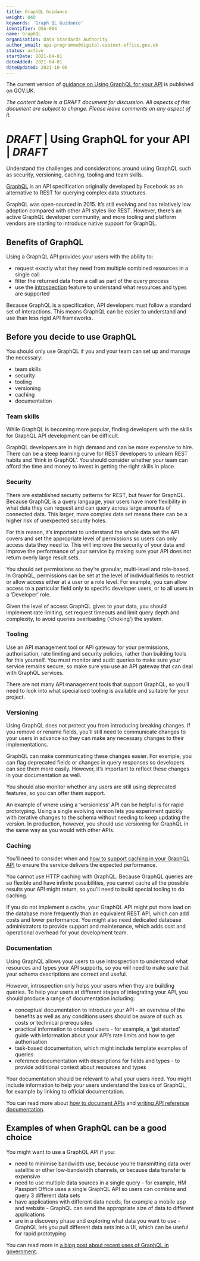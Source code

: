 ```yaml
---
title: GraphQL Guidance
weight: 840
keywords: 'Graph QL Guidance'
identifier: DSA-004
name: GraphQL
organisation: Data Standards Authority
author_email: api-programme@digital.cabinet-office.gov.uk
status: active
startDate: 2021-04-01
dateAdded: 2021-04-01
dateUpdated: 2021-10-06
---
```

The current version of [guidance on Using GraphQL for your API](https://www.gov.uk/guidance/using-graphql-for-your-api) is published on GOV.UK.

_The content below is a DRAFT document for discussion. All aspects of this document are subject to change. Please leave comments on any aspect of it._

# *DRAFT* | Using GraphQL for your API | *DRAFT*

Understand the challenges and considerations around using GraphQL such as security, versioning, caching, tooling and team skills.

[GraphQL](https://graphql.org) is an API specification originally developed by Facebook as an alternative to REST for querying complex data structures.

GraphQL was open-sourced in 2015.  It’s still evolving and has relatively low adoption compared with other API styles like REST. However, there’s an active GraphQL developer community, and more tooling and platform vendors are starting to introduce native support for GraphQL.

## Benefits of GraphQL
Using a GraphQL API provides your users with the ability to:

- request exactly what they need from multiple combined resources in a single call
- filter the returned data from a call as part of the query process
- use the [introspection](https://graphql.org/learn/introspection/) feature to understand what resources and types are supported

Because GraphQL is a specification, API developers must follow a standard set of interactions. This means GraphQL can be easier to understand and use than less rigid API frameworks.

## Before you decide to use GraphQL
You should only use GraphQL if you and your team can set up and manage the necessary:

- team skills
- security
- tooling
- versioning
- caching
- documentation

### Team skills
While GraphQL is becoming more popular, finding developers with the skills for GraphQL API development can be difficult.

GraphQL developers are in high demand and can be more expensive to hire. There can be a steep learning curve for REST developers to unlearn REST habits and ‘think in GraphQL’. You should consider whether your team can afford the time and money to invest in getting the right skills in place.

### Security
There are established security patterns for REST, but fewer for GraphQL. Because GraphQL is a query language, your users have more flexibility in what data they can request and can query across large amounts of connected data. This larger, more complex data set means there can be a higher risk of unexpected security holes.

For this reason, it’s important to understand the whole data set the API covers and set the appropriate level of permissions so users can only access data they need to. This will improve the security of your data and improve the performance of your service by making sure your API does not return overly large result sets.

You should set permissions so they’re granular, multi-level and role-based. In GraphQL, permissions can be set at the level of individual fields to restrict or allow access either at a user or a role level. For example, you can allow access to a particular field only to specific developer users, or to all users in a ‘Developer’ role.

Given the level of access GraphQL gives to your data, you should implement rate limiting, set request timeouts and limit query depth and complexity, to avoid queries overloading (‘choking’) the system.

### Tooling
Use an API management tool or API gateway for your permissions, authorisation, rate limiting and security policies, rather than building tools for this yourself. You must monitor and audit queries to make sure your service remains secure, so make sure you use an API gateway that can deal with GraphQL services.

There are not many API management tools that support GraphQL, so you’ll need to look into what specialised tooling is available and suitable for your project.

### Versioning
Using GraphQL does not protect you from introducing breaking changes. If you remove or rename fields, you’ll still need to communicate changes to your users in advance so they can make any necessary changes to their implementations.

GraphQL can make communicating these changes easier. For example, you can flag deprecated fields or changes in query responses so developers can see them more easily. However, it’s important to reflect these changes in your documentation as well.

You should also monitor whether any users are still using deprecated features, so you can offer them support.

An example of where using a ‘versionless’ API can be helpful is for rapid prototyping. Using a single evolving version lets you experiment quickly with iterative changes to the schema without needing to keep updating the version. In production, however, you should use versioning for GraphQL in the same way as you would with other APIs.

### Caching
You'll need to consider when and [how to support caching in your GraphQL API](https://graphql.org/learn/caching/) to ensure the service delivers the expected performance.

You cannot use HTTP caching with GraphQL. Because GraphQL queries are so flexible and have infinite possibilities, you cannot cache all the possible results your API might return, so you’ll need to build special tooling to do caching.

If you do not implement a cache, your GraphQL API might put more load on the database more frequently than an equivalent REST API, which can add costs and lower performance. You might also need dedicated database administrators to provide support and maintenance, which adds cost and operational overhead for your development team.

### Documentation
Using GraphQL allows your users to use introspection to understand what resources and types your API supports, so you will need to make sure that your schema descriptions are correct and useful.

However, introspection only helps your users when they are building queries. To help your users at different stages of integrating your API, you should produce a range of documentation including:

- conceptual documentation to introduce your API - an overview of the benefits as well as any conditions users should be aware of such as costs or technical prerequisites
- practical information to onboard users - for example, a ‘get started’ guide with information about your API’s rate limits and how to get authorisation
- task-based documentation, which might include template examples of queries
- reference documentation with descriptions for fields and types - to provide additional context about resources and types

Your documentation should be relevant to what your users need. You might include information to help your users understand the basics of GraphQL, for example by linking to official documentation.

You can read more about [how to document APIs](https://www.gov.uk/guidance/how-to-document-apis) and [writing API reference documentation](https://www.gov.uk/guidance/writing-api-reference-documentation).

## Examples of when GraphQL can be a good choice
You might want to use a GraphQL API if you:

- need to minimise bandwidth use, because you’re transmitting data over satellite or other low-bandwidth channels, or because data transfer is expensive
- need to use multiple data sources in a single query - for example, HM Passport Office uses a single GraphQL API so users can combine and query 3 different data sets
- have applications with different data needs, for example a mobile app and website - GraphQL can send the appropriate size of data to different applications
- are in a discovery phase and exploring what data you want to use - GraphQL lets you pull different data sets into a UI, which can be useful for rapid prototyping

You can read more in [a blog post about recent uses of GraphQL in government](https://technology.blog.gov.uk/2020/08/28/what-we-learned-from-a-recent-graphql-workshop/).
